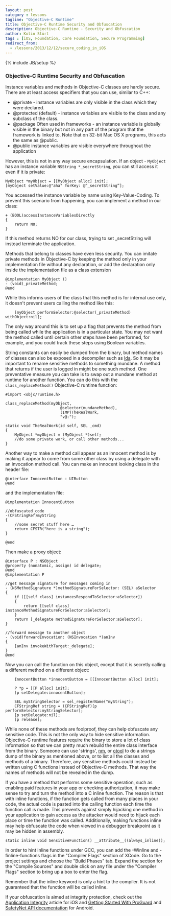 ```yaml
---
layout: post
category : lessons
tagline: "Objective-C Runtime"
title: Objective-C Runtime Security and Obfuscation
description: Objective-C Runtime - Security and Obfuscation
author: Kolin Stürt
tags : [iOS, Foundation, Core Foundation, Secure Programming]
redirect_from:
  - /lessons/2013/12/12/secure_coding_in_iOS
---
```

{% include JB/setup %}

### Objective-C Runtime Security and Obfuscation

Instance variables and methods in Objective-C classes are hardly secure. There are at least access specifiers that you can use, similar to C++:

* @private - instance variables are only visible in the class which they were declared.
* @protected (default) - instance variables are visible to the class and any subclass of the class.
* @package Often used in frameworks - an instance variable is globally visible in the binary but not in any part of the program that the framework is linked to. Note that on 32-bit Mac OS X programs, this acts the same as @public. 
* @public instance variables are visible everywhere throughout the application

However, this is not in any way secure encapsulation. If an object - `MyObject` has an instance variable `NSString *_secretString`, you can still access it even if it is private:

	MyObject *myObject = [[MyObject alloc] init];
	[myObject setValue:@"aha" forKey: @“_secretString”];

You accessed the instance variable by name using Key-Value-Coding. To prevent this scenario from happening, you can implement a method in our class:

	+ (BOOL)accessInstanceVariablesDirectly 
	{
	 	return NO;
	}

If this method returns NO for our class, trying to set _secretString will instead terminate the application.

Methods that belong to classes have even less security. You can imitate private methods in Objective-C by keeping the method only in your implementation file without any declaration, or add the declaration only inside the implementation file as a class extension

	@implementation MyObject ()
	- (void)_privateMethod;
	@end

While this informs users of the class that this method is for internal use only, it doesn't prevent users calling the method like this:

	    [myObject performSelector:@selector(_privateMethod) withObject:nil];

The only way around this is to set up a flag that prevents the method from being called while the application is in a particular state. You may not want the method called until certain other steps have been performed, for example, and you could track these steps using Boolean variables.

String constants can easily be dumped from the binary, but method names of classes can also be exposed in a decompiler such as [Ida](https://www.hex-rays.com/products/ida/index.shtml). So it may be important to rename sensitive methods to something mundane. A method that returns if the user is logged in might be one such method. One preventative measure you can take is to swap out a mundane method at runtime for another function. You can do this with the `class_replaceMethod()` Objective-C runtime function:

	#import <objc/runtime.h>

	class_replaceMethod(myObject,
                            @selector(mundaneMethod),
                            (IMP)TheRealWork,
                            "v@:");

	static void TheRealWork(id self, SEL _cmd)
	{
	    MyObject *myObject = (MyObject *)self;
	    //do some private work, or call other methods...
	}

Another way to make a method call appear as an innocent method is by making it appear to come from some other class by using a delegate with an invocation method call. You can make an innocent looking class in the header file:

	@interface InnocentButton : UIButton
	@end

and the implementation file:

	@implementation InnocentButton

	//obfuscated code
	-(CFStringRef)myString
	{
	    //some secret stuff here …
	    return CFSTR("here is a string");
	}
	
	@end

Then make a proxy object:

	@interface P : NSObject
	@property (nonatomic, assign) id delegate;
	@end
	@implementation P
	
	//get message signature for messages coming in
	- (NSMethodSignature *)methodSignatureForSelector: (SEL) aSelector
	{
		if ([[self class] instancesRespondToSelector:aSelector])
	    {
			return [[self class] instanceMethodSignatureForSelector:aSelector];
		}
		return [_delegate methodSignatureForSelector:aSelector];
	}
	
	//forward message to another object
	- (void)forwardInvocation: (NSInvocation *)anInv
	{
		[anInv invokeWithTarget:_delegate];
	}
	@end
	
Now you can call the function on this object, except that it is secretly calling a different method on a different object:

		InnocentButton *innocentButton = [[InnocentButton alloc] init];

		P *p = [[P alloc] init];
        [p setDelegate:innocentButton];
        
        SEL myStringSelector = sel_registerName("myString");
        CFStringRef string = (CFStringRef)[p performSelector:myStringSelector];
        [p setDelegate:nil];
        [p release];

While none of these methods are foolproof, they can help obfuscate any sensitive code. This is not the only way to hide sensitive information. Objective-C runtime features require the binary to store a lot of class information so that we can pretty much rebuild the entire class interface from the binary. Someone can use 'strings', [nm](http://linux.die.net/man/1/nm), or [otool](http://www.manpagez.com/man/1/otool/) to do a strings dump of the binary as mentioned above, or to list all the classes and methods of a binary. Therefore, any sensitive methods could instead be written using C functions instead of Objective-C methods. That way the names of methods will not be revealed in the dump.

If you have a method that performs some sensitive operation, such as enabling paid features in your app or checking authorization, it may make sense to try and turn the method into a C inline function. The reason is that with inline functions, if the function gets called from many places in your code, the actual code is pasted into the calling function each time the function call is made. This prevents against simply hijacking one method in your application to gain access as the attacker would need to hijack each place or time the function was called. Additionally, making functions inline may help obfuscate the code when viewed in a debugger breakpoint as it may be hidden in assembly.


	static inline void SensitiveFunction() __attribute__((always_inline));


In order to hint inline functions under GCC, you can add the -Winline and -finline-functions flags in the "Compiler Flags" section of XCode. Go to the project settings and choose the "Build Phases" tab. Expand the section for the "Compile Sources" and double click on any file under the "Compiler Flags" section to bring up a box to enter the flag.

Remember that the inline keyword is only a hint to the compiler. It is not guaranteed that the function will be called inline.

If your obfuscation is aimed at integrity protection, check out the [Application Integrity](https://kolinsturt.github.io/lessons/2013/03/05/integrity) article for iOS and [Getting Started With ProGuard](https://www.raywenderlich.com/7449-getting-started-with-proguard) and [SafetyNet API documentation](https://developer.android.com/training/safetynet/attestation) for Android.
